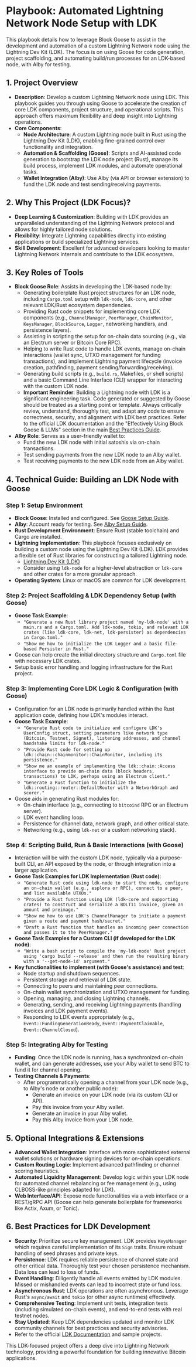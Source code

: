 # Playbook: Automated Lightning Network Node Setup with LDK

This playbook details how to leverage Block Goose to assist in the development and automation of a custom Lightning Network node using the Lightning Dev Kit (LDK). The focus is on using Goose for code generation, project scaffolding, and automating build/run processes for an LDK-based node, with Alby for testing.

## 1. Project Overview

*   **Description**: Develop a custom Lightning Network node using LDK. This playbook guides you through using Goose to accelerate the creation of core LDK components, project structure, and operational scripts. This approach offers maximum flexibility and deep insight into Lightning operations.
*   **Core Components**:
    *   **Node Architecture**: A custom Lightning node built in Rust using the Lightning Dev Kit (LDK), enabling fine-grained control over functionality and integration.
    *   **Automation & Scaffolding (Goose)**: Scripts and AI-assisted code generation to bootstrap the LDK node project (Rust), manage its build process, implement LDK modules, and automate operational tasks.
    *   **Wallet Integration (Alby)**: Use Alby (via API or browser extension) to fund the LDK node and test sending/receiving payments.

## 2. Why This Project (LDK Focus)?

*   **Deep Learning & Customization**: Building with LDK provides an unparalleled understanding of the Lightning Network protocol and allows for highly tailored node solutions.
*   **Flexibility**: Integrate Lightning capabilities directly into existing applications or build specialized Lightning services.
*   **Skill Development**: Excellent for advanced developers looking to master Lightning Network internals and contribute to the LDK ecosystem.

## 3. Key Roles of Tools

*   **Block Goose Role**: Assists in developing the LDK-based node by:
    *   Generating boilerplate Rust project structures for an LDK node, including `Cargo.toml` setup with `ldk-node`, `ldk-core`, and other relevant LDK/Rust ecosystem dependencies.
    *   Providing Rust code snippets for implementing core LDK components (e.g., `ChannelManager`, `PeerManager`, `ChainMonitor`, `KeysManager`, `BlockSource`, `Logger`, networking handlers, and persistence layers).
    *   Assisting in scripting the setup for on-chain data sourcing (e.g., via an Electrum server or Bitcoin Core RPC).
    *   Helping to write Rust code to handle LDK events, manage on-chain interactions (wallet sync, UTXO management for funding transactions), and implement Lightning payment lifecycle (invoice creation, pathfinding, payment sending/forwarding/receiving).
    *   Generating build scripts (e.g., `build.rs`, Makefiles, or shell scripts) and a basic Command Line Interface (CLI) wrapper for interacting with the custom LDK node.
    *   **Important Reminder**: Building a Lightning node with LDK is a significant engineering task. Code generated or suggested by Goose should be treated as a starting point or template. Always critically review, understand, thoroughly test, and adapt any code to ensure correctness, security, and alignment with LDK best practices. Refer to the official LDK documentation and the "Effectively Using Block Goose & LLMs" section in the main [Best Practices Guide](../COMMON/Best-Practices.md).
*   **Alby Role**: Serves as a user-friendly wallet to:
    *   Fund the new LDK node with initial satoshis via on-chain transactions.
    *   Test sending payments from the new LDK node to an Alby wallet.
    *   Test receiving payments to the new LDK node from an Alby wallet.

## 4. Technical Guide: Building an LDK Node with Goose

### Step 1: Setup Environment

*   **Block Goose**: Installed and configured. See [Goose Setup Guide](../COMMON/Setup-Guides/Goose-Setup.md).
*   **Alby**: Account ready for testing. See [Alby Setup Guide](../COMMON/Setup-Guides/Alby-Setup.md).
*   **Rust Development Environment**: Ensure Rust (stable toolchain) and Cargo are installed.
*   **Lightning Implementation**: This playbook focuses exclusively on building a custom node using the Lightning Dev Kit (LDK). LDK provides a flexible set of Rust libraries for constructing a tailored Lightning node.
    *   [Lightning Dev Kit (LDK)](https://lightningdevkit.org/)
    *   Consider using `ldk-node` for a higher-level abstraction or `ldk-core` and other crates for a more granular approach.
*   **Operating System**: Linux or macOS are common for LDK development.

### Step 2: Project Scaffolding & LDK Dependency Setup (with Goose)

*   **Goose Task Example**:
    *   `"Generate a new Rust library project named 'my-ldk-node' with a main.rs and a Cargo.toml. Add ldk-node, tokio, and relevant LDK crates (like ldk-core, ldk-net, ldk-persister) as dependencies in Cargo.toml."`
    *   `"Show me how to initialize the LDK Logger and a basic file-based Persister in Rust."`
*   Goose can help create the initial directory structure and `Cargo.toml` file with necessary LDK crates.
*   Setup basic error handling and logging infrastructure for the Rust project.

### Step 3: Implementing Core LDK Logic & Configuration (with Goose)

*   Configuration for an LDK node is primarily handled within the Rust application code, defining how LDK's modules interact.
*   **Goose Task Example**:
    *   `"Generate Rust code to initialize and configure LDK's UserConfig struct, setting parameters like network type (Bitcoin, Testnet, Signet), listening addresses, and channel handshake limits for ldk-node."`
    *   `"Provide Rust code for setting up ldk::chain::chainmonitor::ChainMonitor, including its persistence."`
    *   `"Show me an example of implementing the ldk::chain::Access interface to provide on-chain data (block headers, transactions) to LDK, perhaps using an Electrum client."`
    *   `"Generate a Rust function to initialize the ldk::routing::router::DefaultRouter with a NetworkGraph and scorer."`
*   Goose aids in generating Rust modules for:
    *   On-chain interface (e.g., connecting to `bitcoind` RPC or an Electrum server).
    *   LDK event handling loop.
    *   Persistence for channel data, network graph, and other critical state.
    *   Networking (e.g., using `ldk-net` or a custom networking stack).

### Step 4: Scripting Build, Run & Basic Interactions (with Goose)

*   Interaction will be with the custom LDK node, typically via a purpose-built CLI, an API exposed by the node, or through integration into a larger application.
*   **Goose Task Examples for LDK Implementation (Rust code)**:
    *   `"Generate Rust code using ldk-node to start the node, configure an on-chain wallet (e.g., esplora or RPC), connect to a peer, and list available UTXOs."`
    *   `"Provide a Rust function using LDK (ldk-core and supporting crates) to construct and serialize a BOLT11 invoice, given an amount and preimage."`
    *   `"Show me how to use LDK's ChannelManager to initiate a payment given a route and payment hash/secret."`
    *   `"Draft a Rust function that handles an incoming peer connection and passes it to the PeerManager."`
*   **Goose Task Examples for a Custom CLI (if developed for the LDK node)**:
    *   `"Write a bash script to compile the 'my-ldk-node' Rust project using 'cargo build --release' and then run the resulting binary with a '--get-node-id' argument."`
*   **Key functionalities to implement (with Goose's assistance) and test**:
    *   Node startup and shutdown sequences.
    *   Persistent storage and retrieval of LDK state.
    *   Connecting to peers and maintaining peer connections.
    *   On-chain wallet synchronization and UTXO management for funding.
    *   Opening, managing, and closing Lightning channels.
    *   Generating, sending, and receiving Lightning payments (handling invoices and LDK payment events).
    *   Responding to LDK events appropriately (e.g., `Event::FundingGenerationReady`, `Event::PaymentClaimable`, `Event::ChannelClosed`).

### Step 5: Integrating Alby for Testing

*   **Funding**: Once the LDK node is running, has a synchronized on-chain wallet, and can generate addresses, use your Alby wallet to send BTC to fund it for channel opening.
*   **Testing Channels & Payments**:
    *   After programmatically opening a channel from your LDK node (e.g., to Alby's node or another public node):
        *   Generate an invoice on your LDK node (via its custom CLI or API).
        *   Pay this invoice from your Alby wallet.
        *   Generate an invoice in your Alby wallet.
        *   Pay this Alby invoice from your LDK node.

## 5. Optional Integrations & Extensions

*   **Advanced Wallet Integration**: Interface with more sophisticated external wallet solutions or hardware signing devices for on-chain operations.
*   **Custom Routing Logic**: Implement advanced pathfinding or channel scoring heuristics.
*   **Automated Liquidity Management**: Develop logic within your LDK node for automated channel rebalancing or fee management (e.g., using CLBOSS-like principles adapted for LDK).
*   **Web Interface/API**: Expose node functionalities via a web interface or a REST/gRPC API (Goose can help generate boilerplate for frameworks like Actix, Axum, or Tonic).

## 6. Best Practices for LDK Development

*   **Security**: Prioritize secure key management. LDK provides `KeysManager` which requires careful implementation of its `Sign` traits. Ensure robust handling of seed phrases and private keys.
*   **Persistence**: LDK requires reliable persistence of channel state and other critical data. Thoroughly test your chosen persistence mechanism. Data loss can lead to loss of funds.
*   **Event Handling**: Diligently handle all events emitted by LDK modules. Missed or mishandled events can lead to incorrect state or fund loss.
*   **Asynchronous Rust**: LDK operations are often asynchronous. Leverage Rust's `async/await` and `tokio` (or other async runtimes) effectively.
*   **Comprehensive Testing**: Implement unit tests, integration tests (including simulated on-chain events), and end-to-end tests with real testnet nodes.
*   **Stay Updated**: Keep LDK dependencies updated and monitor LDK community channels for best practices and security advisories.
*   Refer to the official [LDK Documentation](https://docs.lightningdevkit.org/) and sample projects.

This LDK-focused project offers a deep dive into Lightning Network technology, providing a powerful foundation for building innovative Bitcoin applications.
